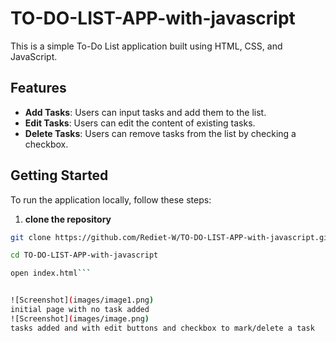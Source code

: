 # TO-DO-LIST-APP-with-javascript

This is a simple To-Do List application built using HTML, CSS, and JavaScript. 

## Features

- **Add Tasks**: Users can input tasks and add them to the list.
- **Edit Tasks**: Users can edit the content of existing tasks.
- **Delete Tasks**: Users can remove tasks from the list by checking a checkbox.

## Getting Started

To run the application locally, follow these steps:

1. **clone the repository**
```bash 
git clone https://github.com/Rediet-W/TO-DO-LIST-APP-with-javascript.git  

cd TO-DO-LIST-APP-with-javascript 

open index.html```


![Screenshot](images/image1.png)
initial page with no task added
![Screenshot](images/image.png)
tasks added and with edit buttons and checkbox to mark/delete a task
